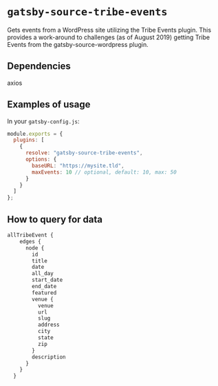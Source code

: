 # `gatsby-source-tribe-events`

Gets events from a WordPress site utilizing the Tribe Events plugin. This provides a work-around to challenges (as of August 2019) getting Tribe Events from the gatsby-source-wordpress plugin.

## Dependencies

axios

## Examples of usage

In your `gatsby-config.js`:

```js
module.exports = {
  plugins: [
    {
      resolve: "gatsby-source-tribe-events",
      options: {
        baseURL: "https://mysite.tld",
        maxEvents: 10 // optional, default: 10, max: 50
      }
    }
  ]
};
```

## How to query for data

```js
allTribeEvent {
    edges {
      node {
        id
        title
        date
        all_day
        start_date
        end_date
        featured
        venue {
          venue
          url
          slug
          address
          city
          state
          zip
        }
        description
      }
    }
  }
```
